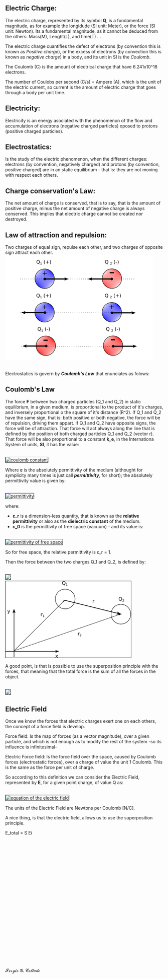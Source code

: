 
## **Electric Charge:**
The electric charge, represented by its symbol **Q**,  is a fundamental magnitude, as for example the longidude (SI unit: Meter), or the force (SI unit: Newton). Its a fundamental magnitude, as it cannot be deduced from the others: Mass(M), Lenght(L), and time(T) ...

The electric charge cuantifies the defect of electrons (by convention this is known as *Positive charge*), or the excess of electrons (by convection this is known as *negative charge*) in a body, and its unit in SI is the *Coulomb*.

The Coulomb (C) is the amount of electrical charge that have 6.241x10^18 electrons.

The number of Coulobs per second (C/s) = Ampere (A), which is the unit of the electric current, so current is the amount of electric charge that goes through a body per unit time.

## **Electricity**: 
Electricity is an energy asociated with the phenomenon of the flow and accumulation of electrons (negative charged particles)
oposed to protons (positive charged particles).

## **Electrostatics**:
Is the study of the electric phenomenon, when the different charges: electrons (by convention, negatively charged)
and protons (by convention, positive charged) are in an static equilibrium - that is: they are not moving with respect each others.

## Charge conservation's Law:
The net amount of charge is conserved, that is to say, that is the amount of positive charge, minus the net amount of negative charge
is always conserved. This implies that electric charge cannot be created nor destroyed.

## Law of attraction and repulsion:
Two charges of equal sign, repulse each other, and two charges of opposite sign attract each other.
<br>
![cases of forces on electrostatic charges](../image/charges.png)
<br>
<br>

Electrostatics is govern by _**Coulomb's Law**_ that enunciates as folows:

## **Coulomb's Law**

The force **F** between two charged particles (Q_1 and Q_2) in static equilibrium, in a given medium,
is proportional to the product of it's charges, and inversely proportional o the square of it's distance (R^2). 
If Q_1 and Q_2 have the same sign, that is: both positive or both negative, the force will be of
repulsion, driving them appart. If Q_1 and Q_2 have opposite signs, the force will be of attraction. 
That force will act always along the line that is defined by the position of both charged particles
Q_1 and Q_2 (vector r). That force will be also proportional to a constant **k_e**, in the Internationa
System of units, **SI**, it has the value:

<br>
<img  src="https://rawgit.com/sergiocollado/potpourri/master/image/coulomb_constant.svg" style="border:1px solid black" alt="coulomb constant">
<br>
     
Where **ε** is the absolutely permittivity of the medium (althought for symplicity many times is just 
call _**permittivity**_, for short); the absolutely permittivity value is given by:


<br>
<img  src="https://rawgit.com/sergiocollado/potpourri/master/image/epsion.svg" style="border:1px solid black" alt="permittivity">
<br>
    
where:

- **ε_r** is a dimension-less quantity, that is known as the **relative permittivity** or also as the **dielectric constant**
 of the medium.
- **ε_0** is the permittivity of free space (vacuum) - and its value is:

<br>
<img src="https://rawgit.com/sergiocollado/potpourri/master/image/epsion_cero.svg" style="border:1px solid black" alt="permittivity of free space">
<br>

So for free space, the relative permittivity is ε_r = 1.

Then the force between the two charges Q_1 and Q_2, is defined by:

<br>
<img style="border:1px solid" width="200" src="https://rawgit.com/sergiocollado/potpourri/master/image/coulomb_eq_2.svg?sanitize=true">
<br>
<img  src="https://github.com/sergiocollado/potpourri/blob/master/image/charges_schematic.png" width="400" style="border:1px solid black" alt="force between charges schematic">
<br>


A good point, is that is possible to use the superposition principle with the forces, that meaning that the total force is the sum of all the forces in the object.

<br>
<img style="border:1px solid" width="200" src="https://rawgit.com/sergiocollado/potpourri/master/image/sum_forces_2.svg?sanitize=true">
<br>

## Electric Field

 Once we know the forces that electric charges exert one on each others, the concept of a force field is develop. 
 
 Force field: 
 Is the map of forces (as a vector magnitude), over a given particle, and which is not enough as to modify the rest of the system -so
 its influence is infinitesimal-
 
 Electric Force field:
 Is the force field over the space, caused by Coulomb forces (electrostatic forces), over a charge of value the unit  1 Coulomb. This
 is the same as the force per unit of charge.
 
 So according to this definition we can consider the Electric Field, represented by **E**, for a given point charge, of value Q as:
 
<br>
<img src="https://rawgit.com/sergiocollado/potpourri/master/image/Electric_field_eq.svg?sanitize=true" style="border:1px solid black" alt="equation of the electric field">
<br>

The units of the Electric Field are Newtons per Coulomb [N/C].

A nice thing, is that the electric field, allows us to use the superposition principle.

E_total = S Ei
 
 
 
 
<br> 
<br>
<br>
<br>
<br>
<br>
<br>
<br>
<br>
<br>
<br>
<br>
<br>
<br>
<br>
<br>
<br>
<br>
<br>
<br>
<br>
<br>
<br>


























𝓢ℯ𝓇ℊ𝒾ℴ 𝓖. 𝓒ℴ𝓁𝓁𝒶𝒹ℴ


